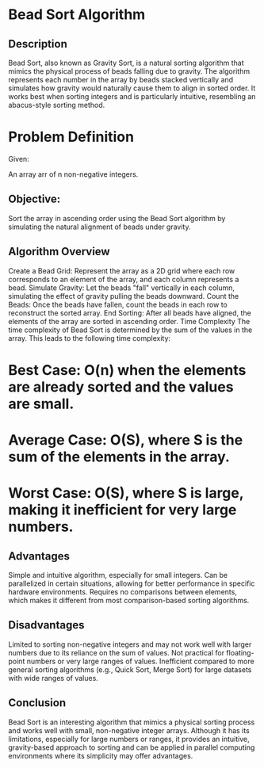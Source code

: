 # Bead Sort Algorithm

## Description

Bead Sort, also known as Gravity Sort, is a natural sorting algorithm that mimics the physical process of beads falling due to gravity. The algorithm represents each number in the array by beads stacked vertically and simulates how gravity would naturally cause them to align in sorted order. It works best when sorting integers and is particularly intuitive, resembling an abacus-style sorting method.

# Problem Definition
Given:

An array arr of n non-negative integers.
## Objective:

Sort the array in ascending order using the Bead Sort algorithm by simulating the natural alignment of beads under gravity.
## Algorithm Overview
Create a Bead Grid: Represent the array as a 2D grid where each row corresponds to an element of the array, and each column represents a bead.
Simulate Gravity: Let the beads "fall" vertically in each column, simulating the effect of gravity pulling the beads downward.
Count the Beads: Once the beads have fallen, count the beads in each row to reconstruct the sorted array.
End Sorting: After all beads have aligned, the elements of the array are sorted in ascending order.
Time Complexity
The time complexity of Bead Sort is determined by the sum of the values in the array. This leads to the following time complexity:

# Best Case: O(n) when the elements are already sorted and the values are small.
# Average Case: O(S), where S is the sum of the elements in the array.
# Worst Case: O(S), where S is large, making it inefficient for very large numbers.
## Advantages
Simple and intuitive algorithm, especially for small integers.
Can be parallelized in certain situations, allowing for better performance in specific hardware environments.
Requires no comparisons between elements, which makes it different from most comparison-based sorting algorithms.
## Disadvantages
Limited to sorting non-negative integers and may not work well with larger numbers due to its reliance on the sum of values.
Not practical for floating-point numbers or very large ranges of values.
Inefficient compared to more general sorting algorithms (e.g., Quick Sort, Merge Sort) for large datasets with wide ranges of values.
## Conclusion
Bead Sort is an interesting algorithm that mimics a physical sorting process and works well with small, non-negative integer arrays. Although it has its limitations, especially for large numbers or ranges, it provides an intuitive, gravity-based approach to sorting and can be applied in parallel computing environments where its simplicity may offer advantages.

